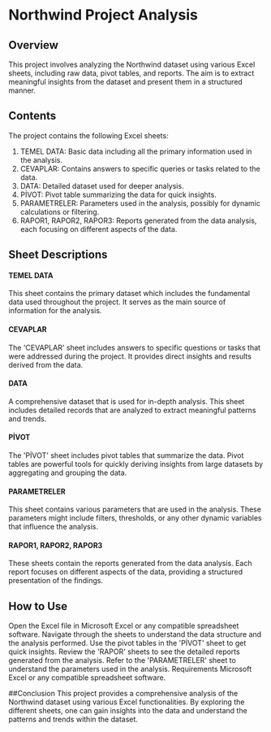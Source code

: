 # Northwind Project Analysis

## Overview
This project involves analyzing the Northwind dataset using various Excel sheets, including raw data, pivot tables, and reports. The aim is to extract meaningful insights from the dataset and present them in a structured manner.

## Contents
The project contains the following Excel sheets:

1. TEMEL DATA: Basic data including all the primary information used in the analysis.
2. CEVAPLAR: Contains answers to specific queries or tasks related to the data.
3. DATA: Detailed dataset used for deeper analysis.
4. PİVOT: Pivot table summarizing the data for quick insights.
5. PARAMETRELER: Parameters used in the analysis, possibly for dynamic calculations or filtering.
6. RAPOR1, RAPOR2, RAPOR3: Reports generated from the data analysis, each focusing on different aspects of the data.

## Sheet Descriptions
#### TEMEL DATA
This sheet contains the primary dataset which includes the fundamental data used throughout the project. It serves as the main source of information for the analysis.

#### CEVAPLAR
The 'CEVAPLAR' sheet includes answers to specific questions or tasks that were addressed during the project. It provides direct insights and results derived from the data.

#### DATA
A comprehensive dataset that is used for in-depth analysis. This sheet includes detailed records that are analyzed to extract meaningful patterns and trends.

#### PİVOT
The 'PİVOT' sheet includes pivot tables that summarize the data. Pivot tables are powerful tools for quickly deriving insights from large datasets by aggregating and grouping the data.

#### PARAMETRELER
This sheet contains various parameters that are used in the analysis. These parameters might include filters, thresholds, or any other dynamic variables that influence the analysis.

#### RAPOR1, RAPOR2, RAPOR3
These sheets contain the reports generated from the data analysis. Each report focuses on different aspects of the data, providing a structured presentation of the findings.

## How to Use
Open the Excel file in Microsoft Excel or any compatible spreadsheet software.
Navigate through the sheets to understand the data structure and the analysis performed.
Use the pivot tables in the 'PİVOT' sheet to get quick insights.
Review the 'RAPOR' sheets to see the detailed reports generated from the analysis.
Refer to the 'PARAMETRELER' sheet to understand the parameters used in the analysis.
Requirements
Microsoft Excel or any compatible spreadsheet software.

##Conclusion
This project provides a comprehensive analysis of the Northwind dataset using various Excel functionalities. By exploring the different sheets, one can gain insights into the data and understand the patterns and trends within the dataset.
